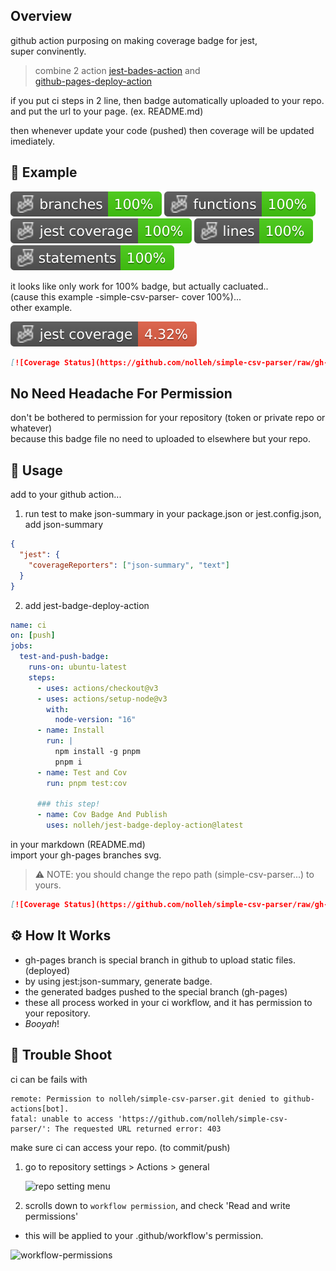 ## Overview

github action purposing on making coverage badge for jest,  
super convinently.

> combine 2 action [jest-bades-action](https://github.com/jpb06/jest-badges-action)
> and  
> [github-pages-deploy-action](https://github.com/JamesIves/github-pages-deploy-action)

if you put ci steps in 2 line, then badge automatically uploaded to your repo.  
and put the url to your page. (ex. README.md)  

then whenever update your code (pushed) then coverage will be updated imediately.

## 🚀 Example

[![Coverage Branches](https://github.com/nolleh/simple-csv-parser/raw/gh-pages/badges/coverage-branches.svg?raw=true)](https://nolleh.github.io/simple-csv-parser/badges/coverage-branches.svg?raw=true)
[![Coverage Functions](https://github.com/nolleh/simple-csv-parser/raw/gh-pages/badges/coverage-functions.svg?raw=true)](https://nolleh.github.io/simple-csv-parser/badges/coverage-functions.svg?raw=true)
[![Coverage](https://github.com/nolleh/simple-csv-parser/raw/gh-pages/badges/coverage-jest%20coverage.svg?raw=true)](https://nolleh.github.io/simple-csv-parser/badges/coverage-jest%20coverage.svg?raw=true)
[![Coverage Lines](https://github.com/nolleh/simple-csv-parser/raw/gh-pages/badges/coverage-lines.svg?raw=true)](https://nolleh.github.io/simple-csv-parser/badges/coverage-lines.svg?raw=true)
[![Coverage Statements](https://github.com/nolleh/simple-csv-parser/raw/gh-pages/badges/coverage-statements.svg?raw=true)](https://nolleh.github.io/simple-csv-parser/badges/coverage-statements.svg?raw=true)

it looks like only work for 100% badge, but actually cacluated..   
(cause this example -simple-csv-parser- cover 100%)...   
other example.  

[![Coverage](https://github.com/nolleh/nestjs-test/raw/gh-pages/badges/coverage-jest%20coverage.svg?raw=true)](https://nolleh.github.io/nestjs-test/badges/coverage-jest%20coverage.svg?raw=true)


```markdown
[![Coverage Status](https://github.com/nolleh/simple-csv-parser/raw/gh-pages/badges/coverage-jest%20coverage.svg?raw=true)](https://nolleh.github.io/simple-csv-parser/badges/coverage-jest%20coverage.svg?raw=true)
```

## No Need Headache For Permission

don't be bothered to permission for your repository (token or private repo or whatever)  
because this badge file no need to uploaded to elsewhere but your repo.

## 📝 Usage

add to your github action...

1. run test to make json-summary
in your package.json or jest.config.json, add json-summary

```json
{
  "jest": {
    "coverageReporters": ["json-summary", "text"]
  }
}
```
2. add jest-badge-deploy-action

```yaml
name: ci
on: [push]
jobs:
  test-and-push-badge:
    runs-on: ubuntu-latest
    steps:
      - uses: actions/checkout@v3
      - uses: actions/setup-node@v3
        with:
          node-version: "16"
      - name: Install
        run: |
          npm install -g pnpm
          pnpm i
      - name: Test and Cov
        run: pnpm test:cov

      ### this step!
      - name: Cov Badge And Publish
        uses: nolleh/jest-badge-deploy-action@latest
```

in your markdown (README.md)  
import your gh-pages branches svg.

> ⚠️ NOTE: you should change the repo path (simple-csv-parser...) to yours.

```markdown
[![Coverage Status](https://github.com/nolleh/simple-csv-parser/raw/gh-pages/badges/coverage-jest%20coverage.svg?raw=true)](https://nolleh.github.io/simple-csv-parser/badges/coverage-jest%20coverage.svg?raw=true)
```

## ⚙️  How It Works

- gh-pages branch is special branch in github to upload static files. (deployed)
- by using jest:json-summary, generate badge.
- the generated badges pushed to the special branch (gh-pages)
- these all process worked in your ci workflow, and it has permission to your repository.
- *Booyah*!


## 🤔 Trouble Shoot

ci can be fails with
```
remote: Permission to nolleh/simple-csv-parser.git denied to github-actions[bot].
fatal: unable to access 'https://github.com/nolleh/simple-csv-parser/': The requested URL returned error: 403
```

make sure ci can access your repo. (to commit/push)

1. go to repository settings > Actions > general

   <img src="docs/images/repo-setting-menu.png" alt="repo setting menu"/>

2. scrolls down to `workflow permission`, and check 'Read and write permissions'
  - this will be applied to your .github/workflow's permission.  

   <img src="docs/images/workflow-permissions.png" alt="workflow-permissions"/>
